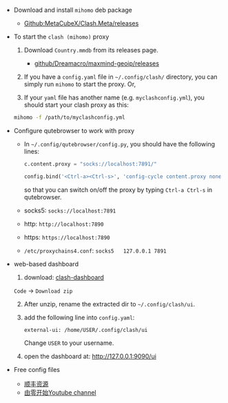 - Download and install `mihomo` deb package

  - [Github:MetaCubeX/Clash.Meta/releases](https://github.com/MetaCubeX/mihomo/releases)

- To start the `clash (mihomo)` proxy

  1. Download `Country.mmdb` from its releases page.

     - [github/Dreamacro/maxmind-geoip/releases](https://github.com/Dreamacro/maxmind-geoip/releases)

  1. If you have a `config.yaml` file in `~/.config/clash/` directory, you can simply run
     `mihomo` to start the proxy. Or,

  1. If your `yaml` file has another name (e.g. `myclashconfig.yml`), you should start
     your clash proxy as this:

  ```sh
  mihomo -f /path/to/myclashconfig.yml
  ```

- Configure qutebrowser to work with proxy

  - In `~/.config/qutebrowser/config.py`, you should have the following lines:

    ```python
    c.content.proxy = "socks://localhost:7891/"

    config.bind('<Ctrl-a><Ctrl-s>', 'config-cycle content.proxy none socks://localhost:7891', mode='normal')
    ```

    so that you can switch on/off the proxy by typing `Ctrl-a Ctrl-s` in qutebrowser.

  - socks5: `socks://localhost:7891`

  - http: `http://localhost:7890`

  - https: `https://localhost:7890`

  - `/etc/proxychains4.conf`: `socks5	127.0.0.1 7891`

- web-based dashboard

  1. download:
     [clash-dashboard](https://github.com/Dreamacro/clash-dashboard)

  `Code` -> `Download zip`

  2. After unzip, rename the extracted dir to `~/.config/clash/ui`.

  1. add the following line into `config.yaml`:

     ```
     external-ui: /home/USER/.config/clash/ui
     ```

     Change `USER` to your username.

  1. open the dashboard at: http://127.0.0.1:9090/ui

- Free config files

  - [顺丰资源](https://www.youtube.com/@SFZY666/videos)
  - [由零开始Youtube channel](https://www.youtube.com/@blue-Youtube/videos)
